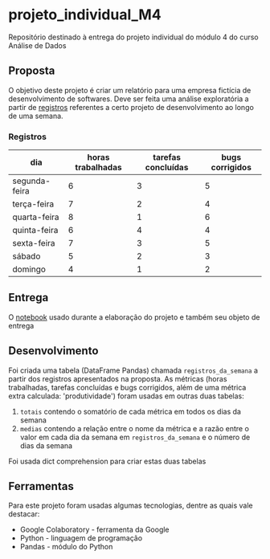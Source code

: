 # projeto_individual_M4
Repositório destinado à entrega do projeto individual do módulo 4 do curso Análise de Dados

## Proposta
O objetivo deste projeto é criar um relatório para uma empresa fictícia de desenvolvimento de softwares. Deve ser feita uma análise exploratória a partir de [registros](#registros) referentes a certo projeto de desenvolvimento ao longo de uma semana.

### Registros
| dia | horas trabalhadas | tarefas concluídas | bugs corrigidos |
| --- | --- | --- | --- |
| segunda-feira | 6 | 3 | 5 |
| terça-feira | 7 | 2 | 4 |
| quarta-feira | 8 | 1 | 6 |
| quinta-feira | 6 | 4 | 4 |
| sexta-feira | 7 | 3 | 5 |
| sábado | 5 | 2 | 3 |
| domingo | 4 | 1 | 2 |

## Entrega
O [notebook](https://colab.research.google.com/drive/1Ug9BDQu3-vrAeYFlavV7t0gvr2hptusy?usp=sharing) usado durante a elaboração do projeto e também seu objeto de entrega

## Desenvolvimento
Foi criada uma tabela (DataFrame Pandas) chamada `registros_da_semana` a partir dos registros apresentados na proposta. As métricas (horas trabalhadas, tarefas concluídas e bugs corrigidos, além de uma métrica extra calculada: 'produtividade') foram usadas em outras duas tabelas:  
1. `totais` contendo o somatório de cada métrica em todos os dias da semana
2. `medias` contendo a relação entre o nome da métrica e a razão entre o valor em cada dia da semana em `registros_da_semana` e o número de dias da semana

Foi usada dict comprehension para criar estas duas tabelas

## Ferramentas
Para este projeto foram usadas algumas tecnologias, dentre as quais vale destacar:
* Google Colaboratory - ferramenta da Google
* Python - linguagem de programação
* Pandas - módulo do Python
